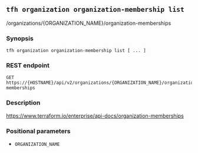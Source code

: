 ## `tfh organization organization-membership list`

/organizations/{ORGANIZATION_NAME}/organization-memberships

### Synopsis

    tfh organization organization-membership list [ ... ]

### REST endpoint

    GET https://{HOSTNAME}/api/v2/organizations/{ORGANIZATION_NAME}/organization-memberships

### Description

https://www.terraform.io/enterprise/api-docs/organization-memberships

### Positional parameters

* `ORGANIZATION_NAME`

